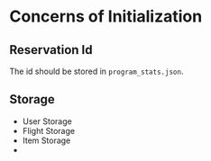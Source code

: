 # Concerns of Initialization

## Reservation Id

The id should be stored in `program_stats.json`.

## Storage

- User Storage
- Flight Storage
- Item Storage
- 